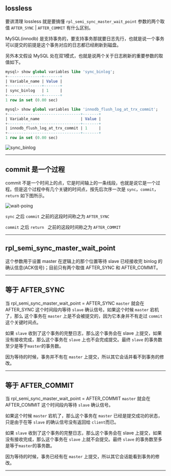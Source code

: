 ## lossless
要讲清理 lossless 就是要搞懂 `rpl_semi_sync_master_wait_point` 参数的两个取值 `AFTER_SYNC` | `AFTER_COMMIT` 有什么区别。

MySQL(innodb) 是支持事务的，要支持事务那就要日志先行，也就是说一个事务可以提交的前提是这个事务对应的日志都已经刷新到磁盘。

另外本文假设 MySQL 处在双1模式，也就是说两个关于日志刷新的重要参数的取值如下。

```sql
mysql> show global variables like 'sync_binlog';
+---------------+-------+
| Variable_name | Value |
+---------------+-------+
| sync_binlog   | 1     |
+---------------+-------+
1 row in set (0.00 sec)

mysql> show global variables like 'innodb_flush_log_at_trx_commit';
+--------------------------------+-------+
| Variable_name                  | Value |
+--------------------------------+-------+
| innodb_flush_log_at_trx_commit | 1     |
+--------------------------------+-------+
1 row in set (0.00 sec)
```

![sync_binlog](static/2020-14/sync_binlog.png)

---

## commit 是一个过程
commit 不是一个时间上的点，它是时间轴上的一条线段，也就是说它是一个过程。但是这个过程中有几个关键的时间点，按先后次序一次是 `sync`，`commit`，`return` 如下图所示。

![wait-poing](static/2020-14/wait-poing.png)

`sync` 之后 `commit` 之前的这段时间称之为 `AFTER_SYNC`

`commit` 之后 `return ` 之前的这段时间称之为 `AFTER_COMMIT`

---

## rpl_semi_sync_master_wait_point
这个参数用于设置 master 在逻辑上的那个位置等待 slave 已经接收完 binlog 的确认信息(ACK信号)；目前只有两个取值 AFTER_SYNC 和 AFTER_COMMIT。

---

## 等于 AFTER_SYNC
当 rpl_semi_sync_master_wait_point = AFTER_SYNC `master` 就会在 AFTER_SYNC 这个时间段内等待 `slave` 确认信号。如果这个时候 `master` 宕机了，那么
这个事务在 `master` 上是不会被提交的，因为它本身并不有走过 `commit` 这个关键时间点。

如果 `slave` 收到了这个事务的完整日志，那么这个事务会在 slave 上提交，如果没有接收完成，那么这个事务在 `slave` 上也不会完成提交。最终 `slave` 的事务数至少是等于`master`的事务数。

因为等待的时候，事务并不有在 `master` 上提交，所以其它会话并看不到事务的修改。

---

## 等于 AFTER_COMMIT
当 rpl_semi_sync_master_wait_point = AFTER_COMMIT `master` 就会在 AFTER_COMMIT 这个时间段内等待 `slave` 确认信号。

如果这个时候 `master` 宕机了，那么这个事务在 `master` 已经是提交成功的状态，只是由于在等 `slave` 的确认信号没有返回给 `client`而已。

如果 `slave` 收到了这个事务的完整日志，那么这个事务会在 slave 上提交，如果没有接收完成，那么这个事务在 `slave` 上就不会提交。最终 `slave` 的事务数至多是等于`master`的事务数。

因为等待的时候，事务已经有在 `master` 上提交，所以其它会话能看到事务的修改。


---



